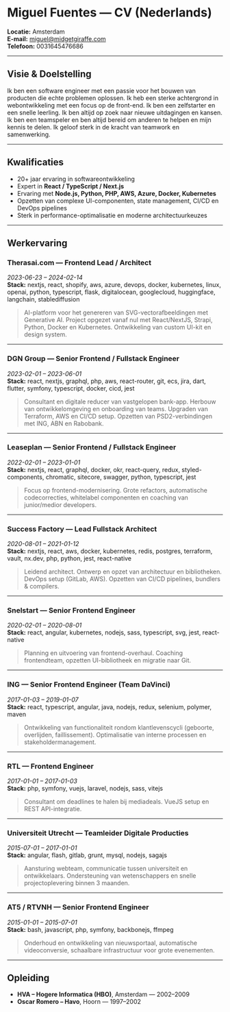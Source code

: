 # Miguel Fuentes — CV (Nederlands)

**Locatie:** Amsterdam  
**E-mail:** miguel@midgetgiraffe.com  
**Telefoon:** 0031645476686  

---

## Visie & Doelstelling

Ik ben een software engineer met een passie voor het bouwen van producten die echte problemen oplossen. Ik heb een sterke achtergrond in webontwikkeling met een focus op de front-end. Ik ben een zelfstarter en een snelle leerling. Ik ben altijd op zoek naar nieuwe uitdagingen en kansen. Ik ben een teamspeler en ben altijd bereid om anderen te helpen en mijn kennis te delen. Ik geloof sterk in de kracht van teamwork en samenwerking.

---

## Kwalificaties

- 20+ jaar ervaring in softwareontwikkeling
- Expert in **React / TypeScript / Next.js**
- Ervaring met **Node.js, Python, PHP, AWS, Azure, Docker, Kubernetes**
- Opzetten van complexe UI-componenten, state management, CI/CD en DevOps pipelines
- Sterk in performance-optimalisatie en moderne architectuurkeuzes

---

## Werkervaring

### **Therasai.com — Frontend Lead / Architect**  
*2023-06-23 – 2024-02-14*  
**Stack:** nextjs, react, shopify, aws, azure, devops, docker, kubernetes, linux, openai, python, typescript, flask, digitalocean, googlecloud, huggingface, langchain, stablediffusion  
> AI-platform voor het genereren van SVG-vectorafbeeldingen met Generative AI. Project opgezet vanaf nul met React/NextJS, Strapi, Python, Docker en Kubernetes. Ontwikkeling van custom UI-kit en design system.

---

### **DGN Group — Senior Frontend / Fullstack Engineer**  
*2023-02-01 – 2023-06-01*  
**Stack:** react, nextjs, graphql, php, aws, react-router, git, ecs, jira, dart, flutter, symfony, typescript, docker, cicd, jest  
> Consultant en digitale reducer van vastgelopen bank-app. Herbouw van ontwikkelomgeving en onboarding van teams. Upgraden van Terraform, AWS en CI/CD setup. Opzetten van PSD2-verbindingen met ING, ABN en Rabobank.

---

### **Leaseplan — Senior Frontend / Fullstack Engineer**  
*2022-02-01 – 2023-01-01*  
**Stack:** nextjs, react, graphql, docker, okr, react-query, redux, styled-components, chromatic, sitecore, swagger, python, typescript, jest  
> Focus op frontend-modernisering. Grote refactors, automatische codecorrecties, whitelabel componenten en coaching van junior/medior developers.

---

### **Success Factory — Lead Fullstack Architect**  
*2020-08-01 – 2021-01-12*  
**Stack:** nextjs, react, aws, docker, kubernetes, redis, postgres, terraform, vault, nx.dev, php, python, jest, react-native  
> Leidend architect. Ontwerp en opzet van architectuur en bibliotheken. DevOps setup (GitLab, AWS). Opzetten van CI/CD pipelines, bundlers & compilers.

---

### **Snelstart — Senior Frontend Engineer**  
*2020-02-01 – 2020-08-01*  
**Stack:** react, angular, kubernetes, nodejs, sass, typescript, svg, jest, react-native  
> Planning en uitvoering van frontend-overhaul. Coaching frontendteam, opzetten UI-bibliotheek en migratie naar Git.

---

### **ING — Senior Frontend Engineer (Team DaVinci)**  
*2017-01-03 – 2019-01-07*  
**Stack:** react, typescript, angular, java, nodejs, redux, selenium, polymer, maven  
> Ontwikkeling van functionaliteit rondom klantlevenscycli (geboorte, overlijden, faillissement). Optimalisatie van interne processen en stakeholdermanagement.

---

### **RTL — Frontend Engineer**  
*2017-01-01 – 2017-01-03*  
**Stack:** php, symfony, vuejs, laravel, nodejs, sass, vitejs  
> Consultant om deadlines te halen bij mediadeals. VueJS setup en REST API-integratie.

---

### **Universiteit Utrecht — Teamleider Digitale Producties**  
*2015-07-01 – 2017-01-01*  
**Stack:** angular, flash, gitlab, grunt, mysql, nodejs, sagajs  
> Aansturing webteam, communicatie tussen universiteit en ontwikkelaars. Ondersteuning van wetenschappers en snelle projectoplevering binnen 3 maanden.

---

### **AT5 / RTVNH — Senior Frontend Engineer**  
*2015-01-01 – 2015-07-01*  
**Stack:** bash, javascript, php, symfony, backbonejs, ffmpeg  
> Onderhoud en ontwikkeling van nieuwsportaal, automatische videoconversie, schaalbare infrastructuur voor grote evenementen.

---

## Opleiding

- **HVA – Hogere Informatica (HBO)**, Amsterdam — 2002–2009  
- **Oscar Romero – Havo**, Hoorn — 1997–2002  
